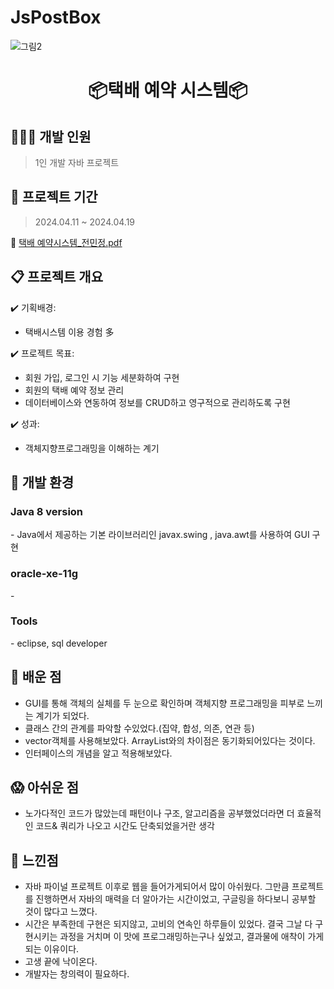 # JsPostBox
![그림2](https://github.com/user-attachments/assets/8bdc9d4a-eef6-4ebc-a732-11fda42b154b)

<h1 align="center"> 📦택배 예약 시스템📦 </h1>

## 👩🏻‍💻 개발 인원
> 1인 개발 자바 프로젝트
>
## 🚀 프로젝트 기간
> 2024.04.11 ~ 2024.04.19

🔗 [택배 예약시스템_전민정.pdf](https://github.com/ekfrif0914/JsPostBox/blob/main/%ED%83%9D%EB%B0%B0%20%EC%98%88%EC%95%BD%EC%8B%9C%EC%8A%A4%ED%85%9C_%EC%A0%84%EB%AF%BC%EC%A0%95.pdf)

## 📋 프로젝트 개요
✔️ 기획배경:<br> 
- 택배시스템 이용 경험 多<br>

✔️ 프로젝트 목표:<br>
- 회원 가입, 로그인 시 기능 세분화하여 구현<br>
- 회원의 택배 예약 정보 관리<br>
- 데이터베이스와 연동하여 정보를 CRUD하고 영구적으로 관리하도록 구현<br>

✔️ 성과: <br>
- 객체지향프로그래밍을 이해하는 계기

## 🚧 개발 환경
<h3> Java 8 version </h3>
- Java에서 제공하는 기본 라이브러리인 javax.swing , java.awt를 사용하여 GUI 구현
<h3>oracle-xe-11g</h3>
- 
<h3>Tools</h3>
- eclipse, sql developer

## 👀 배운 점
- GUI를 통해 객체의 실체를 두 눈으로 확인하며 객체지향 프로그래밍을 피부로 느끼는 계기가 되었다.
- 클래스 간의 관계를 파악할 수있었다.(집약, 합성, 의존, 연관 등)
- vector객체를 사용해보았다. ArrayList와의 차이점은 동기화되어있다는 것이다.
- 인터페이스의 개념을 알고 적용해보았다.

## 😱 아쉬운 점
- 노가다적인 코드가 많았는데 패턴이나 구조, 알고리즘을 공부했었더라면 더 효율적인 코드& 쿼리가 나오고 시간도 단축되었을거란 생각

## 🌝 느낀점
- 자바 파이널 프로젝트 이후로 웹을 들어가게되어서 많이 아쉬웠다. 그만큼 프로젝트를 진행하면서 자바의 매력을 더 알아가는 시간이었고, 구글링을 하다보니 공부할 것이 많다고 느꼈다.
- 시간은 부족한데 구현은 되지않고, 고비의 연속인 하루들이 있었다. 결국 그날 다 구현시키는 과정을 거치며 이 맛에 프로그래밍하는구나 싶었고, 결과물에 애착이 가게되는 이유이다.
- 고생 끝에 낙이온다.
- 개발자는 창의력이 필요하다.
